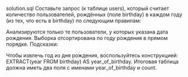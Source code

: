 solution.sql
Составьте запрос (к таблице users), который считает количество пользователей, рождённых (поле birthday) в каждом году (из тех, что есть в birthday) по следующим правилам:

Анализируются только те пользователи, у которых указана дата рождения.
Выборка отсортирована по году рождения в прямом порядке.
Подсказки:

Чтобы извлечь год из дня рождения, воспользуйтесь конструкцией: EXTRACT(year FROM birthday) AS year_of_birthday.
Итоговая таблица должна иметь два поля с именами year_of_birthday и count.